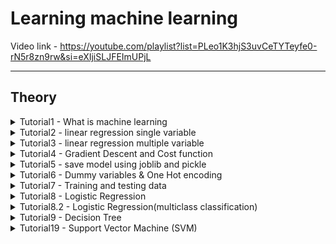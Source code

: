 # Learning machine learning

Video link - https://youtube.com/playlist?list=PLeo1K3hjS3uvCeTYTeyfe0-rN5r8zn9rw&si=eXIjiSLJFEImUPjL

---

## Theory
<details> <summary>
Tutorial1 - What is machine learning
   
</summary>

   1. Humans have neurons in there brains
   2. when you tell baby that this is cow then specific neurons light up and their edges become strong as shown in the image, for car different set of neuron lights up.
    ![image](https://github.com/takalkartejas/learning_machine_learning/assets/67382565/321fd67b-1ae2-42a5-8524-9f049ad31661)

    ![image](https://github.com/takalkartejas/learning_machine_learning/assets/67382565/f8c73c6b-4fca-4951-b37e-b535835df001)

    3. Deep learning uses neural network similar to this
    4. Machine learning examples- scam email detection, alexa google assitant, google recomendations, driverless cars etc.

</details>

<details> <summary>
Tutorial2 - linear regression single variable
   
</summary>

   ![image](https://github.com/takalkartejas/learning_machine_learning/assets/67382565/b56f1227-43a2-425f-b82e-93ad52390147)

</details>

<details> <summary>
Tutorial3 - linear regression multiple variable
   
</summary>

</details>

<details> <summary>
Tutorial4 - Gradient Descent and Cost function
   
</summary>

1. In linear regresssion we minimize the mean squared error as shown in the following figure
   
   ![image](https://github.com/takalkartejas/learning_machine_learning/assets/67382565/c29f0cb3-6308-40ba-86e7-85bed57c240c)

2. Mean squared error - actual data point - the predicted data point then square then sum then divde by n
3. The mean square error is one of the cost functions, y pred  mx +b, the equation looks as follows

   ![image](https://github.com/takalkartejas/learning_machine_learning/assets/67382565/43448e39-268b-4721-b95a-2e9956a24c9a)

4. Gradient descent algorithm finds the best fit line for given training data set in minimum steps.
5. We start with certain values of m and b and find their cost which here is 1000. Now keep changing m and b till we reach the lower most point.
6. We are starting from the star and heading towards red dot
   ![image](https://github.com/takalkartejas/learning_machine_learning/assets/67382565/ea2f8b35-c21d-4402-a751-a65e6650d77d)
   ![image](https://github.com/takalkartejas/learning_machine_learning/assets/67382565/2e1caa40-42e5-4ab0-b9db-a9319afa069d)
7. We take partial derivative of the mean square error wrt m and b  
   ![image](https://github.com/takalkartejas/learning_machine_learning/assets/67382565/02881d50-ae0f-48e8-b9da-4ab58dd6b940)
8. Now we know the slope of the cost function, we can try to minimize the cost
9. The next value of b and m can be calculted using following equations, point to remember is the step size keeps on decreasing with the slope as evident from the eqn. and the graph
    ![image](https://github.com/takalkartejas/learning_machine_learning/assets/67382565/7f33c594-29dd-4250-bd54-92e43f1e9df6)
    ![image](https://github.com/takalkartejas/learning_machine_learning/assets/67382565/1a7db5e8-7e27-4700-807b-03ccee77bb44)
10. Follow the code for implementation
    

</details>

<details> <summary>
Tutorial5 - save model using joblib and pickle

</summary>



</details>

<details> <summary>
Tutorial6 - Dummy variables & One Hot encoding
   
</summary>

1. Suppose you have town names as your input and the prices vary with them
2. We need to encode them as numbers,but if we encde them as integers machine can make assumptions such as town a < town b or town a + town b = town c during training. 
3. Nominal varibales are subcategory of categorical variables and nominal variables dont have any numeric order or mathematical relationship between them.
4. The second type is called ordinal varibales which has some sort of numeric order.
   ![image](https://github.com/takalkartejas/learning_machine_learning/assets/67382565/fed4244e-0121-44a0-8c3f-cae794a02b33)
5. Simple integer encoding wont work on the nominal variables so we use one hot encoding
6. We create three categories and assign them either one or zeros
   ![image](https://github.com/takalkartejas/learning_machine_learning/assets/67382565/0b84aa2a-ee6c-4fc4-a935-4379b48a2d6e)
</details>

<details> <summary>
Tutorial7 - Training and testing data
   
</summary>
1. We need to split training and testing data so that we can verify our model on the data that our model havent seen before 
2. 

</details>

<details> <summary>
Tutorial8 - Logistic Regression
   
</summary>
1. The prediciton values are not continous like linear regression bit are categorical
2. continous regression exaple - house prices, categorical eg- which party will a person vote for, or is the email spam or not
3.  Simple yes or no - binary classification, multiple categories - multiclass classification
4.  In an age vs boought insurace  or not problem we cant use linear regression as shown in figure

   ![image](https://github.com/takalkartejas/learning_machine_learning/assets/67382565/5152bbbb-f7c9-4946-bfa3-eeec58912bce)
5.  For above linear regression method we can simply say that above 0.5 is 1 and below 0.5 is 0 so it will work, but if their is even one exceptional case the above mehod fails.
6.  Sigmoid or logit funtion, can fit better
   ![image](https://github.com/takalkartejas/learning_machine_learning/assets/67382565/cb902c31-e407-4608-a0c7-ee1947b72de1)
   ![image](https://github.com/takalkartejas/learning_machine_learning/assets/67382565/f871fde8-15ef-4162-9cb7-9169fed05ed2)
7. The sigmoid funtion is in range 0 to 1
8. We replace the z by mx+b
   [image](https://github.com/takalkartejas/learning_machine_learning/assets/67382565/48b55b54-f19d-4691-9ee5-4eff38231ad4)
9. Refer code 

</details>

<details> <summary>
Tutorial8.2 - Logistic Regression(multiclass classification)
   
</summary>
1. Lets take 8x8 images of numbers and classify them as numbers
2. Refer code 

</details>

<details> <summary>
Tutorial9 - Decision Tree
   
</summary>
1. Decision tree is used to classify complex data set, i.e. you need to draw multiple lines which indicates multiple classifications.

 ![Simple classification](https://github.com/takalkartejas/learning_machine_learning/assets/67382565/a38a9591-e239-49c5-83d0-18da6b59a529)
 ![Complex classification](https://github.com/takalkartejas/learning_machine_learning/assets/67382565/85d6d80c-cf01-410d-b0e0-1f75a50e10f5)

2. A human will try to classify following data by using  a decision tree
   ![image](https://github.com/takalkartejas/learning_machine_learning/assets/67382565/4dee660b-71ca-490e-9dd8-8b4446df8504)
   ![image](https://github.com/takalkartejas/learning_machine_learning/assets/67382565/7cab3173-6408-44a9-97a4-7674792ade56)
   ![image](https://github.com/takalkartejas/learning_machine_learning/assets/67382565/437f5cfb-1b3f-455f-a967-90b72e089731)
   ![image](https://github.com/takalkartejas/learning_machine_learning/assets/67382565/176995c3-d838-4fc0-8ae2-8608104b3cab)
3. In real life it will be much more complicated and the order in which we make classfication will impact on the performance of our algorithm.
4. To optimize this process we try to select the classification with the lowest entropy, for eg. between the below two decision the left one has a pure subset i.e. facebook which gives us lower entropy.
   ![image](https://github.com/takalkartejas/learning_machine_learning/assets/67382565/b18891e3-a3ca-4214-91f6-f1ee7b1419bd)
5. If the the data falls 50/50 in each category then it is the highest entropy and if totally in one category then it is lowest entropy. We have an high infromation gain in left one and lower in right one
6. Gini Impurity- When we split the sample there it is almost pure with few defects
   ![image](https://github.com/takalkartejas/learning_machine_learning/assets/67382565/a876cb3c-bdb6-474f-8e46-5595355f6a5b)

</details>

<details> <summary>
Tutorial19 -  Support Vector Machine (SVM)
   
</summary>
1. Take an example of the below data, the trees nearby are not as necessary as other data. We need to find the parameters which significantly affects the price or output. We may have 1000s of columns or features in real life machine learning problems and we want to identify the features that are very important.    

![image](https://github.com/takalkartejas/learning_machine_learning/assets/67382565/d7cdcc2f-c13f-4437-913c-ef163266efb0)

2. Lets take example of hand written digits classifications, in an 8x8 image, we have 64 pixels or features, we find that the pixels on edge dont play a role in determining the output. We can just remove those features.

3. Advantages of PCA - 1. Faster training and inference, 2. Data visulization becomes easier
4. Principal component analysis is a process of figuring out most important features or principal components that has the most impact on the target variables.
5. Now lets take the example of the 8x8 images with numbers, we plot the corner pixel vs central pixel values which are from 0 to 16 and see how thy effect the classifications of numbers.
   ![image](https://github.com/takalkartejas/learning_machine_learning/assets/67382565/c725fb4c-49ce-4fe9-b305-ae2fae6608f3)
6. We can reduce this data into 1d from 2d easily
7. Now in this example of iris flower the the line of highest variance is slanted and not straight, we call the line or axis with maximum variance PC1 and perpendicular line PC2.
   ![image](https://github.com/takalkartejas/learning_machine_learning/assets/67382565/01511708-2f26-498d-a9db-f4e6e4a444af)
8. We created 2 principal components in this case, but we can 100 prinicpal components if we have 100 features and arrange them in decending order of their impact on the target variables. 
![image](https://github.com/takalkartejas/learning_machine_learning/assets/67382565/6fcb3a8d-9149-4dc1-8e7f-4e9f9b5951b1)
9. Now in case of digits we find the 6 most important principal components with higest variance. These PCs are new features. We can also extract important features by telling that give me the features which contains 95 % of the information.
10. Things to remember before applying PCA 
   * we need to scale the features
   * Accuracy might drop
11. PCA is called dimensionality reduction techinque as it can help us reduce dimensions
</details>



  



